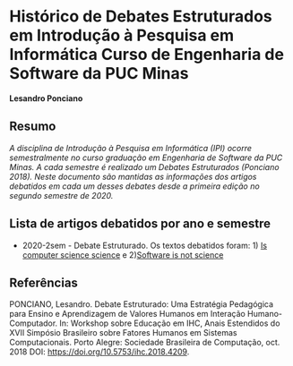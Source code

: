 # Histórico de Debates Estruturados em Introdução à Pesquisa em Informática Curso de Engenharia de Software da PUC Minas

__Lesandro Ponciano__

## Resumo
_A disciplina de Introdução à Pesquisa em Informática (IPI) ocorre semestralmente no curso graduação em Engenharia de Software da PUC Minas. A cada semestre é realizado um Debates Estruturados (Ponciano 2018). Neste documento são mantidas as informações dos artigos debatidos em cada um desses debates desde a primeira edição no segundo semestre de 2020._

## Lista de artigos debatidos por ano e semestre

* 2020-2sem - Debate Estruturado. Os textos debatidos foram: 1) [Is computer science science](https://dl.acm.org/doi/10.1145/1053291.1053309) e 2)[Software is not science](https://matt-welsh.blogspot.com/2011/11/software-is-not-science.html)


## Referências

PONCIANO, Lesandro. Debate Estruturado: Uma Estratégia Pedagógica para Ensino e Aprendizagem de Valores Humanos em Interação Humano-Computador. In: Workshop sobre Educação em IHC, Anais Estendidos do XVII Simpósio Brasileiro sobre Fatores Humanos em Sistemas Computacionais. Porto Alegre: Sociedade Brasileira de Computação, oct. 2018 DOI: https://doi.org/10.5753/ihc.2018.4209.